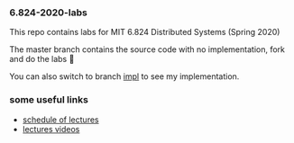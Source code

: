 ### 6.824-2020-labs

This repo contains labs for MIT 6.824 Distributed Systems (Spring 2020)

The master branch contains the source code with no implementation, fork and do the labs 🦾

You can also switch to branch [impl](https://github.com/zhjwpku/6.824-2020-labs/tree/impl) to see my implementation.

### some useful links

- [schedule of lectures](http://nil.lcs.mit.edu/6.824/2020/schedule.html)
- [lectures videos](https://www.youtube.com/playlist?list=PLrw6a1wE39_tb2fErI4-WkMbsvGQk9_UB)
